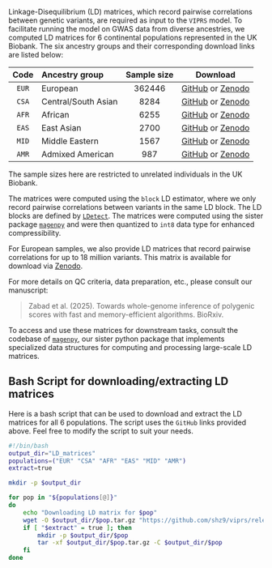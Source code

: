 Linkage-Disequilibrium (LD) matrices, which record pairwise correlations between 
genetic variants, are required as input to the `VIPRS` model. To facilitate running the model 
on GWAS data from diverse ancestries, we computed LD matrices for 6 continental populations represented in 
the UK Biobank. The six ancestry groups and their corresponding download links are listed below:

| Code  | Ancestry group      | Sample size |                                                                         Download                                                                         |
|:-----:|:--------------------|:-----------:|:--------------------------------------------------------------------------------------------------------------------------------------------------------:|
| `EUR` | European            |   362446    | [GitHub](https://github.com/shz9/viprs/releases/download/v0.1.2/EUR.tar.gz) or [Zenodo](https://zenodo.org/records/14614207/files/EUR.tar.gz?download=1) |
| `CSA` | Central/South Asian |    8284     | [GitHub](https://github.com/shz9/viprs/releases/download/v0.1.2/CSA.tar.gz) or [Zenodo](https://zenodo.org/records/14614207/files/CSA.tar.gz?download=1) |
| `AFR` | African             |    6255     | [GitHub](https://github.com/shz9/viprs/releases/download/v0.1.2/AFR.tar.gz) or [Zenodo](https://zenodo.org/records/14614207/files/AFR.tar.gz?download=1) |
| `EAS` | East Asian          |    2700     | [GitHub](https://github.com/shz9/viprs/releases/download/v0.1.2/EAS.tar.gz) or [Zenodo](https://zenodo.org/records/14614207/files/EAS.tar.gz?download=1) |
| `MID` | Middle Eastern      |    1567     | [GitHub](https://github.com/shz9/viprs/releases/download/v0.1.2/MID.tar.gz) or [Zenodo](https://zenodo.org/records/14614207/files/MID.tar.gz?download=1) |
| `AMR` | Admixed American    |     987     | [GitHub](https://github.com/shz9/viprs/releases/download/v0.1.2/AMR.tar.gz) or [Zenodo](https://zenodo.org/records/14614207/files/AMR.tar.gz?download=1) |


The sample sizes here are restricted to unrelated individuals in the UK Biobank. 

The matrices were computed using the `block` LD estimator, where we only record pairwise correlations between 
variants in the same LD block. The LD blocks are defined by [`LDetect`](https://bitbucket.org/nygcresearch/ldetect-data/src/master/). 
The matrices were computed using the sister package [`magenpy`](https://shz9.github.io/magenpy/) and were then 
quantized to `int8` data type for enhanced compressibility. 

For European samples, we also provide LD matrices that record pairwise correlations for up to 18 million variants. 
This matrix is available for download via [Zenodo](https://zenodo.org/records/14614207).

For more details on QC criteria, data preparation, etc., please consult our manuscript:

>Zabad et al. (2025). Towards whole-genome inference of polygenic scores with fast and memory-efficient algorithms.
> BioRxiv.


To access and use these matrices for downstream tasks, consult the codebase of [`magenpy`](https://shz9.github.io/magenpy/), our 
sister python package that implements specialized data structures for computing and processing large-scale LD matrices.

## Bash Script for downloading/extracting LD matrices

Here is a bash script that can be used to download and extract the LD matrices for all 6 populations. The script uses
the `GitHub` links provided above. Feel free to modify the script to suit your needs.

```bash
#!/bin/bash
output_dir="LD_matrices"
populations=("EUR" "CSA" "AFR" "EAS" "MID" "AMR")
extract=true

mkdir -p $output_dir

for pop in "${populations[@]}"
do
    echo "Downloading LD matrix for $pop"
    wget -O $output_dir/$pop.tar.gz "https://github.com/shz9/viprs/releases/download/v0.1.2/$pop.tar.gz"
    if [ "$extract" = true ]; then
        mkdir -p $output_dir/$pop
        tar -xf $output_dir/$pop.tar.gz -C $output_dir/$pop
    fi
done
```

